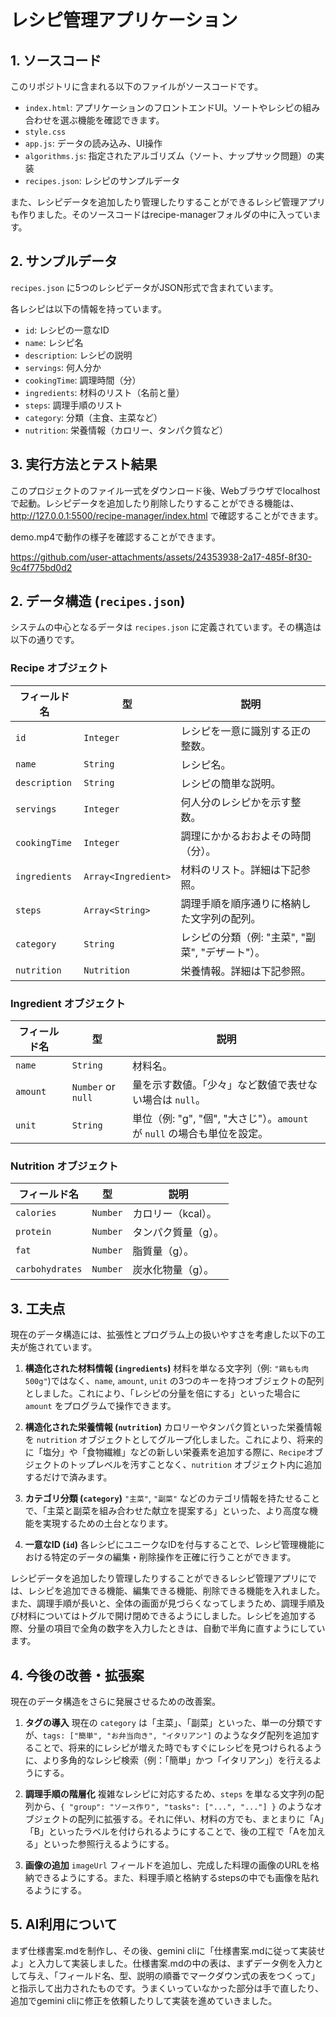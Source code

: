 # レシピ管理アプリケーション

## 1. ソースコード

このリポジトリに含まれる以下のファイルがソースコードです。

- `index.html`: アプリケーションのフロントエンドUI。ソートやレシピの組み合わせを選ぶ機能を確認できます。
- `style.css`
- `app.js`: データの読み込み、UI操作
- `algorithms.js`: 指定されたアルゴリズム（ソート、ナップサック問題）の実装
- `recipes.json`: レシピのサンプルデータ

また、レシピデータを追加したり管理したりすることができるレシピ管理アプリも作りました。そのソースコードはrecipe-managerフォルダの中に入っています。

## 2. サンプルデータ

`recipes.json` に5つのレシピデータがJSON形式で含まれています。



各レシピは以下の情報を持っています。

- `id`: レシピの一意なID
- `name`: レシピ名
- `description`: レシピの説明
- `servings`: 何人分か
- `cookingTime`: 調理時間（分）
- `ingredients`: 材料のリスト（名前と量）
- `steps`: 調理手順のリスト
- `category`: 分類（主食、主菜など）
- `nutrition`: 栄養情報（カロリー、タンパク質など）

## 3. 実行方法とテスト結果

このプロジェクトのファイル一式をダウンロード後、Webブラウザでlocalhostで起動。レシピデータを追加したり削除したりすることができる機能は、http://127.0.0.1:5500/recipe-manager/index.html で確認することができます。
  
demo.mp4で動作の様子を確認することができます。

https://github.com/user-attachments/assets/24353938-2a17-485f-8f30-9c4f775bd0d2

## 2. データ構造 (`recipes.json`)

システムの中心となるデータは `recipes.json` に定義されています。その構造は以下の通りです。

### Recipe オブジェクト

| フィールド名      | 型                               | 説明                                                                 |
| ----------------- | -------------------------------- | -------------------------------------------------------------------- |
| `id`              | `Integer`                        | レシピを一意に識別する正の整数。                                     |
| `name`            | `String`                         | レシピ名。                                                           |
| `description`     | `String`                         | レシピの簡単な説明。                                                 |
| `servings`        | `Integer`                        | 何人分のレシピかを示す整数。                                         |
| `cookingTime`     | `Integer`                        | 調理にかかるおおよその時間（分）。                                   |
| `ingredients`     | `Array<Ingredient>`              | 材料のリスト。詳細は下記参照。         |
| `steps`           | `Array<String>`                  | 調理手順を順序通りに格納した文字列の配列。                           |
| `category`        | `String`                         | レシピの分類（例: "主菜", "副菜", "デザート"）。                 |
| `nutrition`       | `Nutrition`                      | 栄養情報。詳細は下記参照。            |

### Ingredient オブジェクト

| フィールド名 | 型               | 説明                                                                 |
| ------------ | ---------------- | -------------------------------------------------------------------- |
| `name`       | `String`         | 材料名。                                                             |
| `amount`     | `Number` or `null` | 量を示す数値。「少々」など数値で表せない場合は `null`。              |
| `unit`       | `String`         | 単位（例: "g", "個", "大さじ"）。`amount` が `null` の場合も単位を設定。 |

### Nutrition オブジェクト

| フィールド名    | 型       | 説明                               |
| --------------- | -------- | ---------------------------------- |
| `calories`      | `Number` | カロリー（kcal）。                 |
| `protein`       | `Number` | タンパク質量（g）。                |
| `fat`           | `Number` | 脂質量（g）。                      |
| `carbohydrates` | `Number` | 炭水化物量（g）。                  |

## 3. 工夫点

現在のデータ構造には、拡張性とプログラム上の扱いやすさを考慮した以下の工夫が施されています。

1.  **構造化された材料情報 (`ingredients`)**
    材料を単なる文字列（例: `"鶏もも肉 500g"`)ではなく、`name`, `amount`, `unit` の3つのキーを持つオブジェクトの配列としました。これにより、「レシピの分量を倍にする」といった場合に `amount` をプログラムで操作できます。

2.  **構造化された栄養情報 (`nutrition`)**
    カロリーやタンパク質といった栄養情報を `nutrition` オブジェクトとしてグループ化しました。これにより、将来的に「塩分」や「食物繊維」などの新しい栄養素を追加する際に、`Recipe`オブジェクトのトップレベルを汚すことなく、`nutrition` オブジェクト内に追加するだけで済みます。

3.  **カテゴリ分類 (`category`)**
    `"主菜"`, `"副菜"` などのカテゴリ情報を持たせることで、「主菜と副菜を組み合わせた献立を提案する」といった、より高度な機能を実現するための土台となります。

4.  **一意なID (`id`)**
    各レシピにユニークなIDを付与することで、レシピ管理機能における特定のデータの編集・削除操作を正確に行うことができます。

  
レシピデータを追加したり管理したりすることができるレシピ管理アプリにでは、レシピを追加できる機能、編集できる機能、削除できる機能を入れました。また、調理手順が長いと、全体の画面が見づらくなってしまうため、調理手順及び材料についてはトグルで開け閉めできるようにしました。レシピを追加する際、分量の項目で全角の数字を入力したときは、自動で半角に直すようにしています。


## 4. 今後の改善・拡張案

現在のデータ構造をさらに発展させるための改善案。

1.  **タグの導入**
    現在の `category` は「主菜」、「副菜」といった、単一の分類ですが、`tags: ["簡単", "お弁当向き", "イタリアン"]` のようなタグ配列を追加することで、将来的にレシピが増えた時でもすぐにレシピを見つけられるように、より多角的なレシピ検索（例：「簡単」かつ「イタリアン」）を行えるようにする。

2.  **調理手順の階層化**
    複雑なレシピに対応するため、`steps` を単なる文字列の配列から、`{ "group": "ソース作り", "tasks": ["...", "..."] }` のようなオブジェクトの配列に拡張する。それに伴い、材料の方でも、まとまりに「A」「B」といったラベルを付けられるようにすることで、後の工程で「Aを加える」といった参照行えるようにする。

3.  **画像の追加**
    `imageUrl` フィールドを追加し、完成した料理の画像のURLを格納できるようにする。また、料理手順と格納するstepsの中でも画像を貼れるようにする。

## 5. AI利用について

まず仕様書案.mdを制作し、その後、gemini cliに「仕様書案.mdに従って実装せよ」と入力して実装しました。仕様書案.mdの中の表は、まずデータ例を入力として与え、「フィールド名、型、説明の順番でマークダウン式の表をつくって」と指示して出力されたものです。うまくいっていなかった部分は手で直したり、追加でgemini cliに修正を依頼したりして実装を進めていきました。
